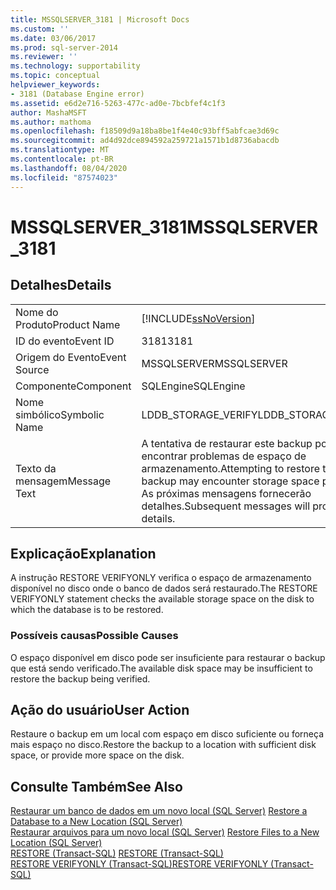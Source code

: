 ```yaml
---
title: MSSQLSERVER_3181 | Microsoft Docs
ms.custom: ''
ms.date: 03/06/2017
ms.prod: sql-server-2014
ms.reviewer: ''
ms.technology: supportability
ms.topic: conceptual
helpviewer_keywords:
- 3181 (Database Engine error)
ms.assetid: e6d2e716-5263-477c-ad0e-7bcbfef4c1f3
author: MashaMSFT
ms.author: mathoma
ms.openlocfilehash: f18509d9a18ba8be1f4e40c93bff5abfcae3d69c
ms.sourcegitcommit: ad4d92dce894592a259721a1571b1d8736abacdb
ms.translationtype: MT
ms.contentlocale: pt-BR
ms.lasthandoff: 08/04/2020
ms.locfileid: "87574023"
---
```

# <a name="mssqlserver_3181"></a><span data-ttu-id="0dd8f-102">MSSQLSERVER_3181</span><span class="sxs-lookup"><span data-stu-id="0dd8f-102">MSSQLSERVER_3181</span></span>
    
## <a name="details"></a><span data-ttu-id="0dd8f-103">Detalhes</span><span class="sxs-lookup"><span data-stu-id="0dd8f-103">Details</span></span>  
  
|||  
|-|-|  
|<span data-ttu-id="0dd8f-104">Nome do Produto</span><span class="sxs-lookup"><span data-stu-id="0dd8f-104">Product Name</span></span>|[!INCLUDE[ssNoVersion](../../includes/ssnoversion-md.md)]|  
|<span data-ttu-id="0dd8f-105">ID do evento</span><span class="sxs-lookup"><span data-stu-id="0dd8f-105">Event ID</span></span>|<span data-ttu-id="0dd8f-106">3181</span><span class="sxs-lookup"><span data-stu-id="0dd8f-106">3181</span></span>|  
|<span data-ttu-id="0dd8f-107">Origem do Evento</span><span class="sxs-lookup"><span data-stu-id="0dd8f-107">Event Source</span></span>|<span data-ttu-id="0dd8f-108">MSSQLSERVER</span><span class="sxs-lookup"><span data-stu-id="0dd8f-108">MSSQLSERVER</span></span>|  
|<span data-ttu-id="0dd8f-109">Componente</span><span class="sxs-lookup"><span data-stu-id="0dd8f-109">Component</span></span>|<span data-ttu-id="0dd8f-110">SQLEngine</span><span class="sxs-lookup"><span data-stu-id="0dd8f-110">SQLEngine</span></span>|  
|<span data-ttu-id="0dd8f-111">Nome simbólico</span><span class="sxs-lookup"><span data-stu-id="0dd8f-111">Symbolic Name</span></span>|<span data-ttu-id="0dd8f-112">LDDB_STORAGE_VERIFY</span><span class="sxs-lookup"><span data-stu-id="0dd8f-112">LDDB_STORAGE_VERIFY</span></span>|  
|<span data-ttu-id="0dd8f-113">Texto da mensagem</span><span class="sxs-lookup"><span data-stu-id="0dd8f-113">Message Text</span></span>|<span data-ttu-id="0dd8f-114">A tentativa de restaurar este backup pode encontrar problemas de espaço de armazenamento.</span><span class="sxs-lookup"><span data-stu-id="0dd8f-114">Attempting to restore this backup may encounter storage space problems.</span></span> <span data-ttu-id="0dd8f-115">As próximas mensagens fornecerão detalhes.</span><span class="sxs-lookup"><span data-stu-id="0dd8f-115">Subsequent messages will provide details.</span></span>|  
  
## <a name="explanation"></a><span data-ttu-id="0dd8f-116">Explicação</span><span class="sxs-lookup"><span data-stu-id="0dd8f-116">Explanation</span></span>  
 <span data-ttu-id="0dd8f-117">A instrução RESTORE VERIFYONLY verifica o espaço de armazenamento disponível no disco onde o banco de dados será restaurado.</span><span class="sxs-lookup"><span data-stu-id="0dd8f-117">The RESTORE VERIFYONLY statement checks the available storage space on the disk to which the database is to be restored.</span></span>  
  
### <a name="possible-causes"></a><span data-ttu-id="0dd8f-118">Possíveis causas</span><span class="sxs-lookup"><span data-stu-id="0dd8f-118">Possible Causes</span></span>  
 <span data-ttu-id="0dd8f-119">O espaço disponível em disco pode ser insuficiente para restaurar o backup que está sendo verificado.</span><span class="sxs-lookup"><span data-stu-id="0dd8f-119">The available disk space may be insufficient to restore the backup being verified.</span></span>  
  
## <a name="user-action"></a><span data-ttu-id="0dd8f-120">Ação do usuário</span><span class="sxs-lookup"><span data-stu-id="0dd8f-120">User Action</span></span>  
 <span data-ttu-id="0dd8f-121">Restaure o backup em um local com espaço em disco suficiente ou forneça mais espaço no disco.</span><span class="sxs-lookup"><span data-stu-id="0dd8f-121">Restore the backup to a location with sufficient disk space, or provide more space on the disk.</span></span>  
  
## <a name="see-also"></a><span data-ttu-id="0dd8f-122">Consulte Também</span><span class="sxs-lookup"><span data-stu-id="0dd8f-122">See Also</span></span>  
 <span data-ttu-id="0dd8f-123">[Restaurar um banco de dados em um novo local &#40;SQL Server&#41;](../backup-restore/restore-a-database-to-a-new-location-sql-server.md) </span><span class="sxs-lookup"><span data-stu-id="0dd8f-123">[Restore a Database to a New Location &#40;SQL Server&#41;](../backup-restore/restore-a-database-to-a-new-location-sql-server.md) </span></span>  
 <span data-ttu-id="0dd8f-124">[Restaurar arquivos para um novo local &#40;SQL Server&#41;](../backup-restore/restore-files-to-a-new-location-sql-server.md) </span><span class="sxs-lookup"><span data-stu-id="0dd8f-124">[Restore Files to a New Location &#40;SQL Server&#41;](../backup-restore/restore-files-to-a-new-location-sql-server.md) </span></span>  
 <span data-ttu-id="0dd8f-125">[RESTORE &#40;Transact-SQL&#41;](/sql/t-sql/statements/restore-statements-transact-sql) </span><span class="sxs-lookup"><span data-stu-id="0dd8f-125">[RESTORE &#40;Transact-SQL&#41;](/sql/t-sql/statements/restore-statements-transact-sql) </span></span>  
 [<span data-ttu-id="0dd8f-126">RESTORE VERIFYONLY &#40;Transact-SQL&#41;</span><span class="sxs-lookup"><span data-stu-id="0dd8f-126">RESTORE VERIFYONLY &#40;Transact-SQL&#41;</span></span>](/sql/t-sql/statements/restore-statements-verifyonly-transact-sql)  
  
  
